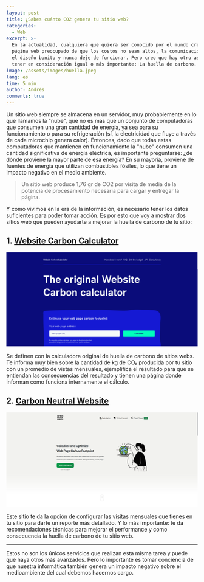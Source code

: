 ```yaml
---
layout: post
title: ¿Sabes cuánto CO2 genera tu sitio web?
categories:
  - Web
excerpt: >-
  En la actualidad, cualquiera que quiera ser conocido por el mundo crea una
  página web preocupado de que los costos no sean altos, la comunicación clara,
  el diseño bonito y nunca deje de funcionar. Pero creo que hay otro aspecto a
  tener en consideración igual o más importante: La huella de carbono.
image: /assets/images/huella.jpeg
lang: es
time: 5 min
author: Andrés
comments: true
---
```

Un sitio web siempre se almacena en un servidor, muy probablemente en lo que llamamos la "nube", que no es más que un conjunto de computadoras que consumen una gran cantidad de energía, ya sea para su funcionamiento o para su refrigeración (sí, la electricidad que fluye a través de cada microchip genera calor). Entonces, dado que todas estas computadoras que mantienen en funcionamiento la "nube" consumen una cantidad significativa de energía eléctrica, es importante preguntarse: ¿de dónde proviene la mayor parte de esa energía? En su mayoría, proviene de fuentes de energía que utilizan combustibles fósiles, lo que tiene un impacto negativo en el medio ambiente.

> Un sitio web produce 1,76 gr de CO2 por visita de media de la potencia de procesamiento necesaria para cargar y entregar la página.

Y como vivimos en la era de la información, es necesario tener los datos suficientes para poder tomar acción. Es por esto que voy a mostrar dos sitios web que pueden ayudarte a mejorar la huella de carbono de tu sitio:

## 1. [Website Carbon Calculator](https://www.websitecarbon.com/)

![](/assets/images/websitecalculator.png)

Se definen con la calculadora original de huella de carbono de sitios
webs. Te informa muy bien sobre la cantidad de kg de CO₂ producida por
tu sitio con un promedio de vistas mensuales, ejemplifica el resultado
para que se entiendan las consecuencias del resultado y tienen una
página donde informan como funciona internamente el cálculo.

## 2. [Carbon Neutral Website](https://carbonneutralwebsite.org/)

![](/assets/images/carbonneutral.png)

Este sitio te da la opción de configurar las visitas mensuales que
tienes en tu sitio para darte un reporte más detallado. Y lo más
importante: te da recomendaciones técnicas para mejorar el performance y
como consecuencia la huella de carbono de tu sitio web.

---

Estos no son los únicos servicios que realizan esta misma tarea y puede que haya otros más avanzados. Pero lo importante es tomar conciencia de que nuestra informática también genera un impacto negativo sobre el medioambiente del cual debemos hacernos cargo.

